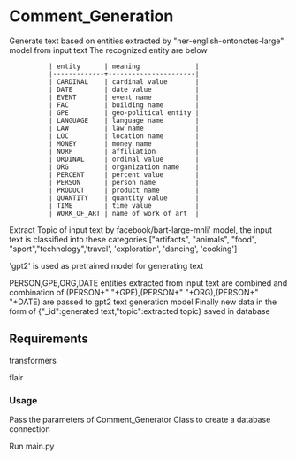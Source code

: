 # Comment_Generation 
Generate text based on entities extracted by "ner-english-ontonotes-large" model from input text
The recognized entity are below

              | entity      | meaning              |
              |-------------+----------------------|
              | CARDINAL    | cardinal value       |
              | DATE        | date value           |
              | EVENT       | event name           |
              | FAC         | building name        |
              | GPE         | geo-political entity |
              | LANGUAGE    | language name        |
              | LAW         | law name             |
              | LOC         | location name        |
              | MONEY       | money name           |
              | NORP        | affiliation          |
              | ORDINAL     | ordinal value        |
              | ORG         | organization name    |
              | PERCENT     | percent value        |
              | PERSON      | person name          |
              | PRODUCT     | product name         |
              | QUANTITY    | quantity value       |
              | TIME        | time value           |
              | WORK_OF_ART | name of work of art  |
              
Extract Topic of input text by facebook/bart-large-mnli' model, the input text is classified into these categories ["artifacts", "animals", "food", "sport","technology",'travel', 'exploration', 'dancing', 'cooking']

 'gpt2' is used as pretrained model for generating text 
 
  PERSON,GPE,ORG,DATE entities extracted from input text are combined and combination of (PERSON+" "+GPE),(PERSON+" "+ORG),(PERSON+" "+DATE) are passed to gpt2 text generation model
  Finally new data in the form of {"_id":generated text,"topic":extracted topic} saved in database
 
 ## Requirements 
transformers 

flair

### Usage
 Pass the parameters of Comment_Generator Class to create a database connection
 
 Run main.py



